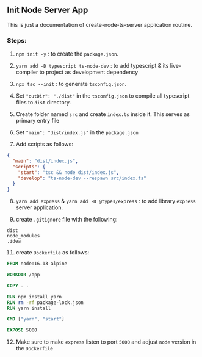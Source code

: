 ## Init Node Server App

This is just a documentation of create-node-ts-server application routine.

### Steps:

1. `npm init -y` : to create the `package.json`.
2. `yarn add -D typescript ts-node-dev` : to add typescript & its live-compiler to project as development dependency
3. `npx tsc --init` : to generate `tsconfig.json`.
4. Set `"outDir": "./dist"` in the `tsconfig.json` to compile all typescript files to `dist` directory.
5. Create folder named `src` and create `index.ts` inside it. This serves as primary entry file
6. Set `"main": "dist/index.js"` in the `package.json`

7. Add scripts as follows:
```json
{
  "main": "dist/index.js",
  "scripts": {
    "start": "tsc && node dist/index.js",
    "develop": "ts-node-dev --respawn src/index.ts"
  }
}
```

8. `yarn add express` & `yarn add -D @types/express` : to add library `express` server application.

9. create `.gitignore` file with the following:
```gitignore
dist
node_modules
.idea
```

11. create `Dockerfile` as follows:
```dockerfile
FROM node:16.13-alpine

WORKDIR /app

COPY . .

RUN npm install yarn
RUN rm -rf package-lock.json
RUN yarn install

CMD ["yarn", "start"]

EXPOSE 5000
```
12. Make sure to make `express` listen to port `5000` and adjust `node` version in the `Dockerfile`

